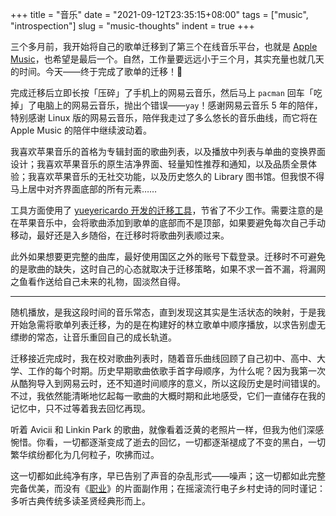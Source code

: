 +++
title = "音乐"
date = "2021-09-12T23:35:15+08:00"
tags = ["music", "introspection"]
slug = "music-thoughts"
indent = true
+++

三个多月前，我开始将自己的歌单迁移到了第三个在线音乐平台，也就是 [Apple Music](/life/apple-music/)，也希望是最后一个。自然，工作量要远远小于三个月，其实充量也就几天的时间。今天——终于完成了歌单的迁移！🎉

完成迁移后立即长按「压碎」了手机上的网易云音乐，然后马上 `pacman` 回车「吃掉」了电脑上的网易云音乐，抛出个错误——`yay`！感谢网易云音乐 5 年的陪伴，特别感谢 Linux 版的网易云音乐，陪伴我走过了多么悠长的音乐曲线，而它将在 Apple Music 的陪伴中继续波动着。

我喜欢苹果音乐的首格为专辑封面的歌曲列表，以及播放中列表与单曲的变换界面设计；我喜欢苹果音乐的原生洁净界面、轻量知性推荐和通知，以及品质全景体验；我喜欢苹果音乐的无社交功能，以及历史悠久的 Library 图书馆。但我恨不得马上居中对齐界面底部的所有元素……

工具方面使用了 [yueyericardo 开发的迁移工具](https://github.com/yueyericardo/Netease-to-Youtube-or-Spotify)，节省了不少工作。需要注意的是在苹果音乐中，会将歌曲添加到歌单的底部而不是顶部，如果要避免每次自己手动移动，最好还是入乡随俗，在迁移时将歌曲列表顺过来。

此外如果想要更完整的曲库，最好使用国区之外的账号下载登录。迁移时不可避免的是歌曲的缺失，这时自己的心态就取决于迁移策略，如果不求一首不漏，将漏网之鱼看作送给自己未来的礼物，固淡然自得。

---

随机播放，是我这段时间的音乐常态，直到发现这其实是生活状态的映射，于是我开始急需将歌单列表迁移，为的是在构建好的林立歌单中顺序播放，以求告别虚无缥缈的常态，让音乐重回自己的成长轨道。

迁移接近完成时，我在校对歌曲列表时，随着音乐曲线回顾了自己初中、高中、大学、工作的每个时期。历史早期歌曲依歌手首字母顺序，为什么呢？因为我第一次从酷狗导入到网易云时，还不知道时间顺序的意义，所以这段历史是时间错误的。不过，我依然能清晰地忆起每一歌曲的大概时期和此地感受，它们一直储存在我的记忆中，只不过等着我去回忆再现。

听着 Avicii 和 Linkin Park 的歌曲，就像看着泛黄的老照片一样，但我为他们深感惋惜。你看，一切都逐渐变成了逝去的回忆，一切都逐渐褪成了不变的黑白，一切繁华缤纷都化为几何粒子，吹拂而过。

这一切都如此纯净有序，早已告别了声音的杂乱形式——噪声；这一切都如此完整完备优美，而没有《[职业](https://en.wikipedia.org/wiki/Profession_(novella))》的片面副作用；在摇滚流行电子乡村史诗的同时谨记：多听古典传统多读圣贤经典形而上。
